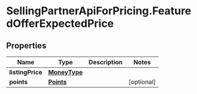 # SellingPartnerApiForPricing.FeaturedOfferExpectedPrice

## Properties

Name | Type | Description | Notes
------------ | ------------- | ------------- | -------------
**listingPrice** | [**MoneyType**](MoneyType.md) |  | 
**points** | [**Points**](Points.md) |  | [optional] 


